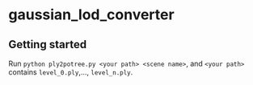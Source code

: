 # gaussian_lod_converter



## Getting started

Run `python ply2potree.py <your path> <scene name>`, and `<your path>` contains `level_0.ply`,..., `level_n.ply`.



